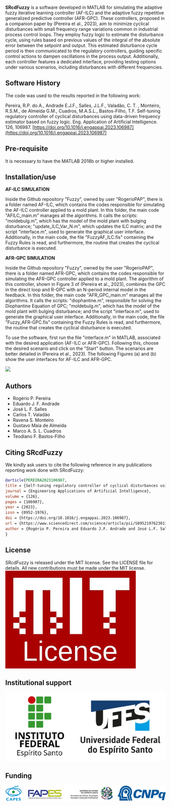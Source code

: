 **SRcdFuzzy** is a software developed in MATLAB for simulating the adaptive fuzzy iterative learning controller (AF-ILC) and the adaptive fuzzy repetitive generalized predictive controller (AFR-GPC). These controllers, proposed in a companion paper by (Pereira et al., 2023), aim to minimize cyclical disturbances with small frequency range variations common in industrial process control loops. They employ fuzzy logic to estimate the disturbance cycle, using rules based on previous values of the integral of the absolute error between the setpoint and output. This estimated disturbance cycle period is then communicated to the regulatory controllers, guiding specific control actions to dampen oscillations in the process output. Additionally, each controller features a dedicated interface, providing testing options under various scenarios, including disturbances with different frequencies.

Software History
---

The code was used to the results reported in the following work:

Pereira, R.P. do A., Andrade E.J.F., Salles, J.L.F., Valadão, C. T. , Monteiro, R.S.M., de Almeida G.M., Cuadros, M.A.S.L., Bastos-Filho, T.F. Self-tuning regulatory controller of cyclical disturbances using data-driven frequency estimator based on fuzzy logic. Eng. Application of Artificial Intelligence. 126, 106987. [https://doi.org/10.1016/j.engappai.2023.106987](https://doi.org/10.1016/j.engappai.2023.106987)

Pre-requisite
---

It is necessary to have the MATLAB 2018b or higher installed.

Installation/use
---

**AF-ILC SIMULATION**

Inside the Github repository "Fuzzy", owned by user "RogerioPAP", there is a folder named AF-ILC, which contains the codes responsible for simulating the AF-ILC controller applied to a mold plant. In this folder, the main code "AFILC\_main.m" manages all the algorithms. It calls the scripts: "moldebulg.m", which has the model of the mold plant with bulging disturbance; "update\_ILC\_Var\_N.m", which updates the ILC matrix; and the script "interface.m", used to generate the graphical user interface. Additionally, in the main code, the file "FuzzyAF\_ILC.fis" containing the Fuzzy Rules is read, and furthermore, the routine that creates the cyclical disturbance is executed.

**AFR-GPC SIMULATION**

Inside the Github repository "Fuzzy", owned by the user "RogerioPAP", there is a folder named AFR-GPC, which contains the codes responsible for simulating the AFR-GPC controller applied to a mold plant. The algorithm of this controller, shown in Figure 3 of (Pereira et al., 2023), combines the GPC in the direct loop and R-GPC with an N-period internal model in the feedback. In this folder, the main code "AFR\_GPC\_main.m" manages all the algorithms. It calls the scripts: "diophantine.m", responsible for solving the Diophantine Equation of GPC; "moldebulg.m", which has the model of the mold plant with bulging disturbance; and the script "interface.m", used to generate the graphical user interface. Additionally, in the main code, the file "Fuzzy\_AFR-GPC.fis" containing the Fuzzy Rules is read, and furthermore, the routine that creates the cyclical disturbance is executed.

To use the software, first run the file "interface.m" in MATLAB, associated with the desired application (AF-ILC or AFR-GPC). Following this, choose the desired scenario and click on the "Start" button. The scenarios are better detailed in (Pereira et al., 2023). The following Figures (a) and (b) show the user interfaces for AF-ILC and AFR-GPC.

![](RackMultipart20240131-1-kk0k4j_html_d33aa4766c622c8.png)

Authors
---

- Rogério P. Pereira
- Eduardo J. F. Andrade
- José L. F. Salles
- Carlos T. Valadão
- Ravena S. Monteiro
- Gustavo Maia de Almeida
- Marco A. S. L. Cuadros
- Teodiano F. Bastos-Filho

Citing SRcdFuzzy
---

We kindly ask users to cite the following reference in any publications reporting work done with SRcdFuzzy:

```bibtex
@article{PEREIRA2023106987,
title = {Self-tuning regulatory controller of cyclical disturbances using data-driven frequency estimator based on fuzzy logic},
journal = {Engineering Applications of Artificial Intelligence},
volume = {126},
pages = {106987},
year = {2023},
issn = {0952-1976},
doi = {https://doi.org/10.1016/j.engappai.2023.106987},
url = {https://www.sciencedirect.com/science/article/pii/S0952197623011715},
author = {Rogério P. Pereira and Eduardo J.F. Andrade and José L.F. Salles and Carlos T. Valadão and Ravena S. Monteiro and Gustavo Maia {de Almeida} and Marco A.S.L. Cuadros and Teodiano F. Bastos-Filho}
}
```

License
---

SRcdFuzzy is released under the MIT license. See the LICENSE file for details. All new contributions must be made under the MIT license.
![MIT License](mit_license_red.jpg)


Institutional support
---
![IFES-UFES](ifes-ufes.jpg)


Funding
---
![CAPES-FAPES-CNPq](capes-fapes-cnpq.jpg)
